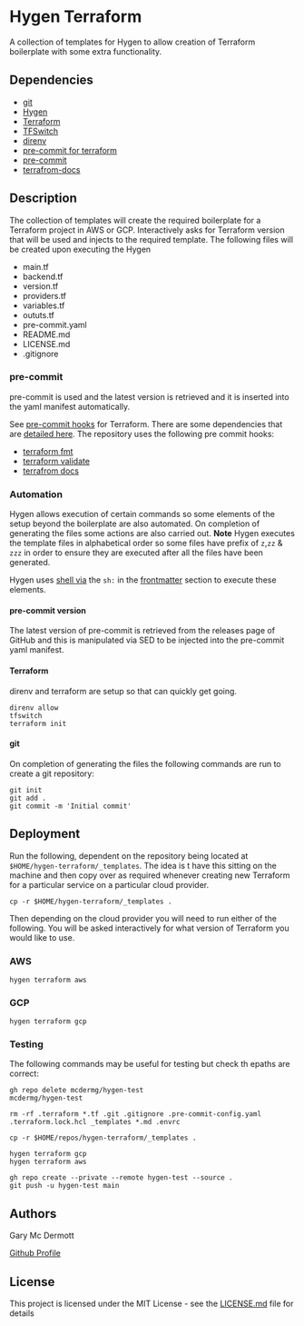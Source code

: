 # Hygen Terraform

A collection of templates for Hygen to allow creation of Terraform boilerplate with some extra functionality.

## Dependencies

- [git](https://git-scm.com/)
- [Hygen](https://www.hygen.io/)
- [Terraform](https://www.terraform.io/)
- [TFSwitch](https://tfswitch.warrensbox.com/)
- [direnv](https://direnv.net/)
- [pre-commit for terraform](https://github.com/antonbabenko/pre-commit-terraform)
- [pre-commit](https://github.com/antonbabenko/pre-commit-terraform)
- [terrafrom-docs](https://github.com/terraform-docs/terraform-docs#installation)

## Description

The collection of templates will create the required boilerplate for a Terraform project in AWS or GCP. Interactively asks for Terraform version that will be used and injects to the required template. The following files will be created upon executing the Hygen

- main.tf
- backend.tf
- version.tf
- providers.tf
- variables.tf
- oututs.tf
- pre-commit.yaml
- README.md
- LICENSE.md
- .gitignore

### pre-commit
pre-commit is used and the latest version is retrieved and it is inserted into the yaml manifest automatically.  

See [pre-commit hooks](https://github.com/antonbabenko/pre-commit-terraform) for Terraform. There are some dependencies that are [detailed here](https://github.com/antonbabenko/pre-commit-terraform#1-install-dependencies). The repository uses the following pre commit hooks:

* [terraform fmt](https://github.com/antonbabenko/pre-commit-terraform#terraform_fmt)
* [terraform validate](https://github.com/antonbabenko/pre-commit-terraform#terraform_validate)
* [terrafrom docs](https://github.com/antonbabenko/pre-commit-terraform#terraform_docs)


### Automation

Hygen allows execution of certain commands so some elements of the setup beyond the boilerplate are also automated. On completion of generating the files some actions are also carried out. **Note** Hygen executes the template files in alphabetical order so some files have prefix of `z`,`zz` & `zzz` in order to ensure they are executed after all the files have been generated.

Hygen uses [shell via](https://www.hygen.io/docs/templates/#shell) the `sh:` in the [frontmatter](https://www.hygen.io/docs/templates/#all-frontmatter-properties) section to execute these elements.


#### pre-commit version

The latest version of pre-commit is retrieved from the releases page of GitHub and this is manipulated via SED to be injected into the pre-commit yaml manifest.  

#### Terraform

direnv and terraform are setup so that can quickly get going.

```
direnv allow
tfswitch
terraform init
```

#### git

On completion of generating the files the following commands are run to create a git repository:

```
git init
git add .
git commit -m 'Initial commit'
```

## Deployment

Run the following, dependent on the repository being located at `$HOME/hygen-terraform/_templates`. The idea is t have this sitting on the machine and then copy over as required whenever creating new Terraform for a particular service on a particular cloud provider.

```
cp -r $HOME/hygen-terraform/_templates .
```

Then depending on the cloud provider you will need to run either of the following. You will be asked interactively for what version of Terraform you would like to use.

### AWS
```
hygen terraform aws
```

### GCP
```
hygen terraform gcp
```

### Testing

The following commands may be useful for testing but check th epaths are correct:

```
gh repo delete mcdermg/hygen-test
mcdermg/hygen-test

rm -rf .terraform *.tf .git .gitignore .pre-commit-config.yaml .terraform.lock.hcl _templates *.md .envrc

cp -r $HOME/repos/hygen-terraform/_templates .

hygen terraform gcp
hygen terraform aws

gh repo create --private --remote hygen-test --source .
git push -u hygen-test main
```

## Authors

Gary Mc Dermott

<a href="https://github.com/mcdermg" target="_blank">Github Profile</a>

## License

This project is licensed under the MIT License - see the [LICENSE.md](LICENSE.md) file for details
